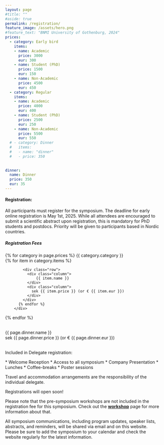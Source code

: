 ```yaml
---
layout: page
#title: ""
#aside: true
permalink: /registration/
feature_image: /assets/hero.png
#feature_text: "BNMI University of Gothenburg, 2024"
prices:
  - category: Early bird
    items:
    - name: Academic
      price: 3000
      eur: 300
    - name: Student (PhD)
      price: 1500
      eur: 150
    - name: Non-Academic
      price: 4500
      eur: 450
  - category: Regular
    items:
    - name: Academic
      price: 4000
      eur: 400
    - name: Student (PhD)
      price: 2500
      eur: 250
    - name: Non-Academic
      price: 5500
      eur: 550
  # - category: Dinner
  #   items:
  #   - name: "dinner"
  #   - price: 350
    
       
dinner:
  name: Dinner
  price: 350
  eur: 35
---
```



<h4>Registration:</h4>


All participants must register for the symposium. The deadline for early online registration is May 1st, 2025. While all attendees are encouraged to submit a scientific abstract upon registration, this is mandatory for PhD students and postdocs. Priority will be given to participants based in Nordic countries.

<h5>
Registration Fees</h5>


<div class="pricing-container">
  {% for category in page.prices %}
      <span class="word-text">
          {{ category.category }}
      </span>
      <div class="bullet-div">
          {% for item in category.items %}

            <div class="row">
              <div class="column">
                  {{ item.name }}
              </div>
              <div class="column">
                sek {{ item.price }} (or € {{ item.eur }})
              </div>
            </div>
          {% endfor %}
        </div>    
  {% endfor %}

  <br/>

  <div class="row">
    <div class="column">
        {{ page.dinner.name }}
    </div>
    <div class="column" style="flex: 45%;">
    sek {{ page.dinner.price }} (or € {{ page.dinner.eur }})
    </div>
  </div> 

</div> 
<br/>


Included in Delegate registration:  
<div class="bullet-div" markdown="1">
* Welcome Reception
* Access to all symposium 
* Company Presentation
* Lunches 
* Coffee-breaks
* Poster sessions
</div>  

Travel and accommodation arrangements are the responsibility of the individual delegate.

Registrations will open soon!
<!-- Registration for the symposium can be done through the website <b>[here](https://www.lyyti.fi/reg/BNMI_2025_Symposium_9129){:target="_blank"}</b> -->

Please note that the pre-symposium workshops are not included in the registration fee for this symposium. Check out the **[workshop]({{site.baseurl}}/workshops)** page for more information about that.

All symposium communications, including program updates, speaker lists, abstracts, and reminders, will be shared via email and on this website. Please be sure to add the symposium to your calendar and check the website regularly for the latest information.
